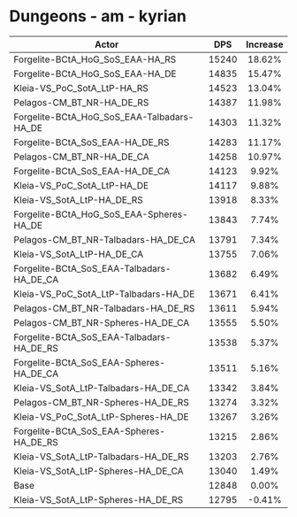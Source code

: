 # Dungeons - am - kyrian
| Actor | DPS | Increase |
|---|:---:|:---:|
|Forgelite-BCtA_HoG_SoS_EAA-HA_RS|15240|18.62%|
|Forgelite-BCtA_HoG_SoS_EAA-HA_DE|14835|15.47%|
|Kleia-VS_PoC_SotA_LtP-HA_RS|14523|13.04%|
|Pelagos-CM_BT_NR-HA_DE_RS|14387|11.98%|
|Forgelite-BCtA_HoG_SoS_EAA-Talbadars-HA_DE|14303|11.32%|
|Forgelite-BCtA_SoS_EAA-HA_DE_RS|14283|11.17%|
|Pelagos-CM_BT_NR-HA_DE_CA|14258|10.97%|
|Forgelite-BCtA_SoS_EAA-HA_DE_CA|14123|9.92%|
|Kleia-VS_PoC_SotA_LtP-HA_DE|14117|9.88%|
|Kleia-VS_SotA_LtP-HA_DE_RS|13918|8.33%|
|Forgelite-BCtA_HoG_SoS_EAA-Spheres-HA_DE|13843|7.74%|
|Pelagos-CM_BT_NR-Talbadars-HA_DE_CA|13791|7.34%|
|Kleia-VS_SotA_LtP-HA_DE_CA|13755|7.06%|
|Forgelite-BCtA_SoS_EAA-Talbadars-HA_DE_CA|13682|6.49%|
|Kleia-VS_PoC_SotA_LtP-Talbadars-HA_DE|13671|6.41%|
|Pelagos-CM_BT_NR-Talbadars-HA_DE_RS|13611|5.94%|
|Pelagos-CM_BT_NR-Spheres-HA_DE_CA|13555|5.50%|
|Forgelite-BCtA_SoS_EAA-Talbadars-HA_DE_RS|13538|5.37%|
|Forgelite-BCtA_SoS_EAA-Spheres-HA_DE_CA|13511|5.16%|
|Kleia-VS_SotA_LtP-Talbadars-HA_DE_CA|13342|3.84%|
|Pelagos-CM_BT_NR-Spheres-HA_DE_RS|13274|3.32%|
|Kleia-VS_PoC_SotA_LtP-Spheres-HA_DE|13267|3.26%|
|Forgelite-BCtA_SoS_EAA-Spheres-HA_DE_RS|13215|2.86%|
|Kleia-VS_SotA_LtP-Talbadars-HA_DE_RS|13203|2.76%|
|Kleia-VS_SotA_LtP-Spheres-HA_DE_CA|13040|1.49%|
|Base|12848|0.00%|
|Kleia-VS_SotA_LtP-Spheres-HA_DE_RS|12795|-0.41%|
